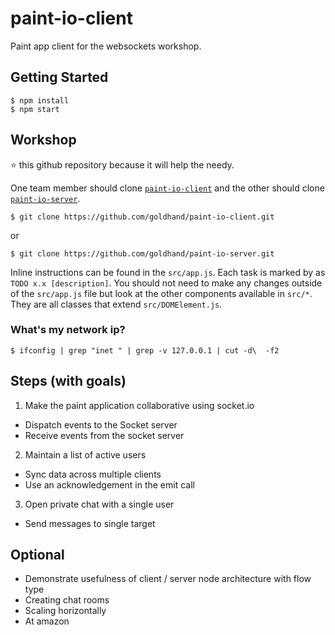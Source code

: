 # paint-io-client
Paint app client for the websockets workshop.

## Getting Started
```
$ npm install
$ npm start
```

## Workshop
⭐️ this github repository because it will help the needy.

One team member should clone [`paint-io-client`] and the other should clone [`paint-io-server`].

```
$ git clone https://github.com/goldhand/paint-io-client.git
```
or
```
$ git clone https://github.com/goldhand/paint-io-server.git
```

Inline instructions can be found in the `src/app.js`. Each task is marked by as `TODO x.x [description]`.
You should not need to make any changes outside of the `src/app.js` file but look at the other components available in `src/*`. They are all classes that extend `src/DOMElement.js`.

### What's my network ip?
```
$ ifconfig | grep "inet " | grep -v 127.0.0.1 | cut -d\  -f2
```

## Steps (with goals)
1. Make the paint application collaborative using socket.io
  * Dispatch events to the Socket server
  * Receive events from the socket server
2. Maintain a list of active users
  * Sync data across multiple clients
  * Use an acknowledgement in the emit call
3. Open private chat with a single user
  * Send messages to single target

## Optional
* Demonstrate usefulness of client / server node architecture with flow type
* Creating chat rooms
* Scaling horizontally
* At amazon


[`paint-io-client`]: https://github.com/goldhand/paint-io-client
[`paint-io-server`]: https://github.com/goldhand/paint-io-server
